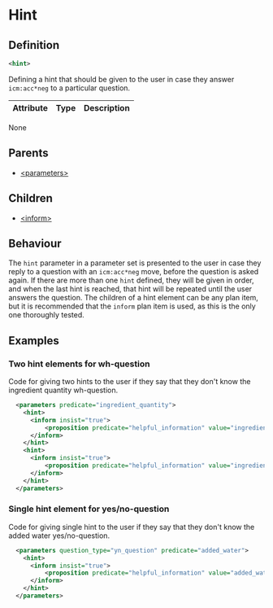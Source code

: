 # Hint
## Definition
```xml
<hint>
```

Defining a hint that should be given to the user in case they answer `icm:acc*neg` to a particular question.

Attribute | Type | Description |
--- | --- | --- |
None

## Parents
- [<parameters\>](/dialog-domain-description-definition/domain/elements/parameters)

## Children
- [<inform\>](/dialog-domain-description-definition/domain/children/inform)

## Behaviour
The `hint` parameter in a parameter set is presented to the user in case they reply to a question with an `icm:acc*neg` move, before the question is asked again. If there are more than one `hint` defined, they will be given in order, and when the last hint is reached, that hint will be repeated until the user answers the question. The children of a hint element can be any plan item, but it is recommended that the `inform` plan item is used, as this is the only one thoroughly tested.

## Examples
### Two hint elements for wh-question

Code for giving two hints to the user if they say that they don't know the ingredient quantity wh-question.

```xml
  <parameters predicate="ingredient_quantity">
    <hint>
      <inform insist="true">
          <proposition predicate="helpful_information" value="ingredient_quantity_hint_1"/>
      </inform>
    </hint>
    <hint>
      <inform insist="true">
          <proposition predicate="helpful_information" value="ingredient_quantity_hint_2"/>
      </inform>
    </hint>
  </parameters>
```

### Single hint element for yes/no-question
Code for giving single hint to the user if they say that they don't know the added water yes/no-question.

```xml
  <parameters question_type="yn_question" predicate="added_water">
    <hint>
      <inform insist="true">
          <proposition predicate="helpful_information" value="added_water_hint"/>
      </inform>
    </hint>
  </parameters>
```

